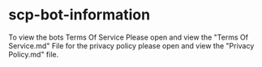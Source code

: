 # scp-bot-information

To view the bots Terms Of Service Please open and view the "Terms Of Service.md" File for the privacy policy please open and view the "Privacy Policy.md" file.
